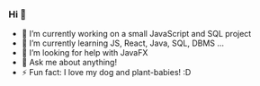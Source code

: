### Hi 👋

- 🔭 I’m currently working on a small JavaScript and SQL project
- 🌱 I’m currently learning JS, React, Java, SQL, DBMS ... 
- 🤔 I’m looking for help with JavaFX
- 💬 Ask me about anything! 
- ⚡ Fun fact: I love my dog and plant-babies! :D

<!--
**sirin-koca/sirin-koca** is a ✨ _special_ ✨ repository because its `README.md` (this file) appears on your GitHub profile.

Here are some ideas to get you started:

- 🔭 I’m currently working on a small JavaScript and SQL project
- 🌱 I’m currently learning JS, SQL, NoSQL, DBMS, OOP-
- 🤔 I’m looking for help with JavaFX
- 💬 Ask me about anything
- ⚡ Fun fact: I adore my dog! :D
-->
